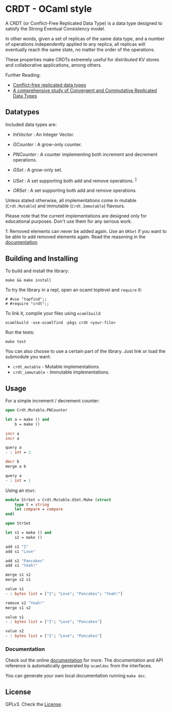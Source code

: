 # CRDT - OCaml style

A CRDT (or Conflict-Free Replicated Data Type) is a data type designed to
satisfy the Strong Eventual Consistency model.

In other words, given a set of replicas of the same data type, and a number of
operations independently applied to any replica, all replicas will eventually
reach the same state, no matter the order of the operations.

These properties make CRDTs extremely useful for distributed KV stores and
collaborative applications, among others.

Further Reading:

- [Conflict-free replicated data types](http://dl.acm.org/citation.cfm?id=2050642)
- [A comprehensive study of Convergent and Commutative Replicated Data Types](https://hal.inria.fr/inria-00555588)

## Datatypes

Included data types are:

- _IntVector_ : An Integer Vector.

- _GCounter_ : A grow-only counter.

- _PNCounter_ : A counter implementing both increment and decrement operations.

- _GSet_ : A grow-only set.

- _USet_ : A set supporting both add and remove operations. <sup>[1](#usetnote)</sup>

- _ORSet_ : A set supporting both add and remove operations.

Unless stated otherwise, all implementations come in mutable (`Crdt.Mutable`)
and immutable (`Crdt.Immutable`) flavours.

Please note that the current implementations are designed only for educational
purposes. Don't use them for any serious work.

<a name="usetnote">1</a>: Removed elements can never be added again.
Use an `ORSet` if you want to be able to add removed elements again. Read the
reasoning in the [documentation](http://ergl.github.io/crdt-ml/M_USet.html).

## Building and Installing

To build and install the library:

```
make && make install
```

To try the library in a repl, open an ocaml toplevel and `require` it:

```
# #use "topfind";;
# #require "crdt";;
```

To link it, compile your files using `ocamlbuild`:

```
ocamlbuild -use-ocamlfind -pkgs crdt <your-file>
```

Run the tests:

```
make test
```

You can also choose to use a certain part of the library. Just link or load the
submodule you want:

- `crdt_mutable` - Mutable implementations.
- `crdt_immutable` - Immutable implementations.

## Usage

For a simple increment / decrement counter:

```ocaml
open Crdt.Mutable.PNCounter

let a = make () and
    b = make ()

incr a
incr a

query a
- : int = 2

decr b
merge a b

query a
- : int = 1
```

Using an `USet`:

```ocaml
module StrSet = Crdt.Mutable.USet.Make (struct
    type t = string
    let compare = compare
end)

open StrSet

let s1 = make () and
    s2 = make ()

add s1 "I"
add s1 "Love"

add s2 "Pancakes"
add s1 "Yeah!"

merge s1 s2
merge s2 s1

value s1
- : bytes list = ["I"; "Love"; "Pancakes"; "Yeah!"]

remove s2 "Yeah!"
merge s1 s2

value s1
- : bytes list = ["I"; "Love"; "Pancakes"]

value s2
- : bytes list = ["I"; "Love"; "Pancakes"]
```

### Documentation

Check out the online [documentation](http://ergl.github.io/crdt-ml) for more.
The documentation and API reference is automatically generated by `ocamldoc`
from the interfaces.

You can generate your own local documentation running `make doc`.

## License

GPLv3. Check the [License](./LICENSE).
